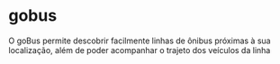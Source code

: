 # gobus
 O goBus permite descobrir facilmente linhas de ônibus próximas à sua localização, além de poder acompanhar o trajeto dos veículos da linha
